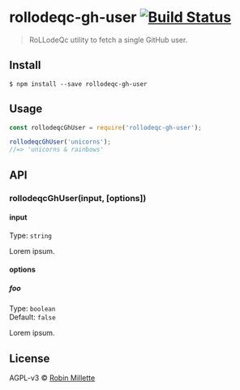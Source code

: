 # rollodeqc-gh-user [![Build Status](https://travis-ci.org/millette/rollodeqc-gh-user.svg?branch=master)](https://travis-ci.org/millette/rollodeqc-gh-user)
> RoLLodeQc utility to fetch a single GitHub user.

## Install
```
$ npm install --save rollodeqc-gh-user
```

## Usage
```js
const rollodeqcGhUser = require('rollodeqc-gh-user');

rollodeqcGhUser('unicorns');
//=> 'unicorns & rainbows'
```

## API
### rollodeqcGhUser(input, [options])
#### input
Type: `string`

Lorem ipsum.

#### options
##### foo
Type: `boolean`<br>
Default: `false`

Lorem ipsum.


## License
AGPL-v3 © [Robin Millette](http://robin.millette.info)
